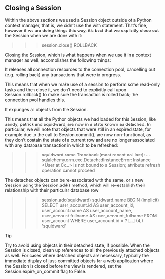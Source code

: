 ## Closing a Session
Within the above sections we used a Session object outside of a Python context manager, that is, we didn’t use the with statement. That’s fine, however if we are doing things this way, it’s best that we explicitly close out the Session when we are done with it:

>>> session.close()
ROLLBACK

Closing the Session, which is what happens when we use it in a context manager as well, accomplishes the following things:

It releases all connection resources to the connection pool, cancelling out (e.g. rolling back) any transactions that were in progress.

This means that when we make use of a session to perform some read-only tasks and then close it, we don’t need to explicitly call upon Session.rollback() to make sure the transaction is rolled back; the connection pool handles this.

It expunges all objects from the Session.

This means that all the Python objects we had loaded for this Session, like sandy, patrick and squidward, are now in a state known as detached. In particular, we will note that objects that were still in an expired state, for example due to the call to Session.commit(), are now non-functional, as they don’t contain the state of a current row and are no longer associated with any database transaction in which to be refreshed:

>>> squidward.name
Traceback (most recent call last):
  ...
sqlalchemy.orm.exc.DetachedInstanceError: Instance <User at 0x...> is not bound to a Session; attribute refresh operation cannot proceed

The detached objects can be re-associated with the same, or a new Session using the Session.add() method, which will re-establish their relationship with their particular database row:

>>> session.add(squidward)
>>> squidward.name
BEGIN (implicit)
SELECT user_account.id AS user_account_id, user_account.name AS user_account_name, user_account.fullname AS user_account_fullname
FROM user_account
WHERE user_account.id = ?
[...] (4,)
'squidward'

Tip

Try to avoid using objects in their detached state, if possible. When the Session is closed, clean up references to all the previously attached objects as well. For cases where detached objects are necessary, typically the immediate display of just-committed objects for a web application where the Session is closed before the view is rendered, set the Session.expire_on_commit flag to False.
